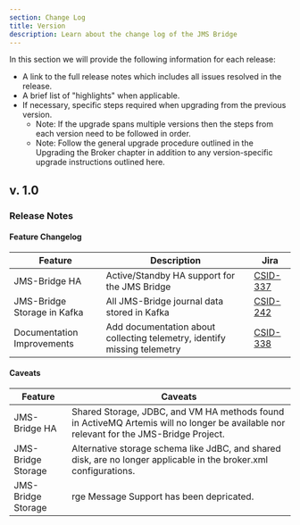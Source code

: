 ```yaml
---
section: Change Log
title: Version
description: Learn about the change log of the JMS Bridge
---
```


In this section we will provide the following information for each release:

- A link to the full release notes which includes all issues resolved in the release.
- A brief list of "highlights" when applicable.
- If necessary, specific steps required when upgrading from the previous version.
  - Note: If the upgrade spans multiple versions then the steps from each version need to be followed in order.
  - Note: Follow the general upgrade procedure outlined in the Upgrading the Broker chapter in addition to any version-specific upgrade instructions outlined here.

## v. 1.0

### Release Notes

#### Feature Changelog

| Feature                     | Description                                                              | Jira                                                           |
| --------------------------- | ------------------------------------------------------------------------ | -------------------------------------------------------------- |
| JMS-Bridge HA               | Active/Standby HA support for the JMS Bridge                             | [CSID-337](https://confluentinc.atlassian.net/browse/CSID-337) |
| JMS-Bridge Storage in Kafka | All JMS-Bridge journal data stored in Kafka                              | [CSID-242](https://confluentinc.atlassian.net/browse/CSID-242) |
| Documentation Improvements  | Add documentation about collecting telemetry, identify missing telemetry | [CSID-338](https://confluentinc.atlassian.net/browse/CSID-338) |

#### Caveats

| Feature            | Caveats                                                                                                                                |
| ------------------ | -------------------------------------------------------------------------------------------------------------------------------------- |
| JMS-Bridge HA      | Shared Storage, JDBC, and VM HA methods found in ActiveMQ Artemis will no longer be available nor relevant for the JMS-Bridge Project. |
| JMS-Bridge Storage | Alternative storage schema like JdBC, and shared disk, are no longer applicable in the broker.xml configurations.                      |
| JMS-Bridge Storage | rge Message Support has been depricated.                                                                                               |
